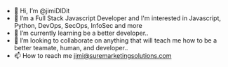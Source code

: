 - 👋 Hi, I’m @jimiDIDit
- 👀 I’m a Full Stack Javascript Developer and I'm interested in Javascript, Python, DevOps, SecOps, InfoSec and more
- 🌱 I’m currently learning be a better developer..
- 💞️ I’m looking to collaborate on anything that will teach me how to be a better teamate, human, and developer..
- 📫 How to reach me jimi@suremarketingsolutions.com

<!---
jmbofly/jmbofly is a ✨ special ✨ repository because its `README.md` (this file) appears on your GitHub profile.
You can click the Preview link to take a look at your changes.
--->
